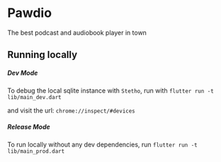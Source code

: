 # Pawdio

The best podcast and audiobook player in town

## Running locally

##### Dev Mode
To debug the local sqlite instance with `Stetho`, run with
`flutter run -t lib/main_dev.dart`

and visit the url: `chrome://inspect/#devices`

##### Release Mode
To run locally without any dev dependencies, run
`flutter run -t lib/main_prod.dart`
